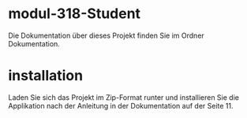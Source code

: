 # modul-318-Student

Die Dokumentation über dieses Projekt finden Sie im Ordner Dokumentation.

# installation

Laden Sie sich das Projekt im Zip-Format runter und installieren Sie die Applikation nach der Anleitung in der Dokumentation auf der Seite 11.
